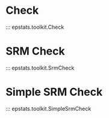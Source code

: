 # Check

::: epstats.toolkit.Check

# SRM Check

::: epstats.toolkit.SrmCheck

# Simple SRM Check

::: epstats.toolkit.SimpleSrmCheck
